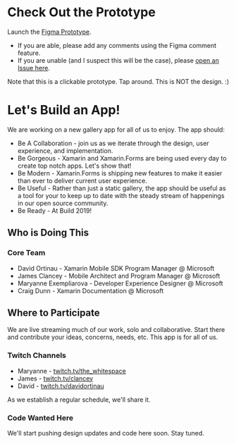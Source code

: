 # Check Out the Prototype

Launch the [Figma Prototype](https://www.figma.com/proto/CmoqgJhUGPkKWTaPbzYrJCNv/Demo-Xamarin-App?node-id=866%3A3908&viewport=277%2C-468%2C0.875473&scaling=scale-down).

* If you are able, please add any comments using the Figma comment feature.
* If you are unable (and I suspect this will be the case), please [open an Issue here](https://github.com/davidortinau/Xappy/issues/new/choose).

Note that this is a clickable prototype. Tap around. This is NOT the design. :)

# Let's Build an App!

We are working on a new gallery app for all of us to enjoy. The app should:

* Be A Collaboration - join us as we iterate through the design, user experience, and implementation.
* Be Gorgeous - Xamarin and Xamarin.Forms are being used every day to create top notch apps. Let's show that!
* Be Modern - Xamarin.Forms is shipping new features to make it easier than ever to deliver current user experience.
* Be Useful - Rather than just a static gallery, the app should be useful as a tool for your to keep up to date with the steady stream of happenings in our open source community.
* Be Ready - At Build 2019!

## Who is Doing This

### Core Team

* David Ortinau - Xamarin Mobile SDK Program Manager @ Microsoft
* James Clancey - Mobile Architect and Program Manager @ Microsoft
* Maryanne Exempliarova - Developer Experience Designer @ Microsoft
* Craig Dunn - Xamarin Documentation @ Microsoft

## Where to Participate

We are live streaming much of our work, solo and collaborative. Start there and contribute your ideas, concerns, needs, etc. This app is for all of us.

### Twitch Channels

* Maryanne - [twitch.tv/the_whitespace](https://twitch.tv/the_whitespace)
* James - [twitch.tv/clancey](https://twitch.tv/clancey)
* David - [twitch.tv/davidortinau](https://twitch.tv/davidortinau)

As we establish a regular schedule, we'll share it.

### Code Wanted Here

We'll start pushing design updates and code here soon. Stay tuned.
